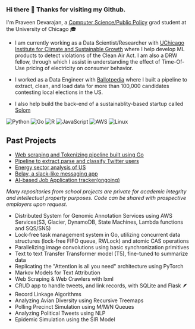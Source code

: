 ### Hi there 👋 Thanks for visiting my Github.

<!--
**pravchand/pravchand** is a ✨ _special_ ✨ repository because its `README.md` (this file) appears on your GitHub profile.


-->
I'm Praveen Devarajan, a [Computer Science/Public Policy](https://capp.uchicago.edu/) grad student at the University of Chicago 🎓

- I am currently working as a Data Scientist/Researcher with [UChicago Institute for Climate and Sustainable Growth](https://climate.uchicago.edu/) where I help develop ML products to detect violations of the Clean Air Act. I am also a DRW fellow, through which I assist in understanding the effect of Time-Of-Use pricing of electricity on consumer behavior.

- I worked as a Data Engineer with [Ballotpedia](https://ballotpedia.org/) where I built a pipeline to extract, clean, and load data for more than 100,000 candidates contesting local elections in the US.

- I also help build the back-end of a sustainablity-based startup called [Solom](https://solom.earth)


![Python](https://img.shields.io/badge/Code-Python-informational?style=flat&logo=python&color=3776AB)
![Go](https://img.shields.io/badge/Code-Go-informational?style=flat&logo=go&color=00ADD8)
![R](https://img.shields.io/badge/Code-R-informational?style=flat&logo=r&color=276DC3)
![JavaScript](https://img.shields.io/badge/Code-JavaScript-informational?style=flat&logo=javascript&color=F7DF1E)
![AWS](https://img.shields.io/badge/Cloud-AWS-informational?style=flat&logo=amazon-aws&color=232F3E)
![Linux](https://img.shields.io/badge/System-Linux-informational?style=flat&logo=linux&color=FCC624)

## Past Projects

- [Web scraping and Tokenizing pipeline built using Go](https://github.com/pravchand/web_scraping_Go)
- [Pipeline to extract,parse and classify Twitter users](https://github.com/Energy-Lab-Pollution/twitter_search)
- [Energy sector analysis of US](https://github.com/pravchand/energy_project)
- [Belay, a slack-like messaging app](https://github.com/pravchand/belay)
- [AI-based Job Application tracker(ongoing)](https://github.com/pravchand/drona)
 
_Many repositories from school projects are private for academic integrity and intellectual property purposes. Code can be shared with prospective employers upon request._

- Distributed System for Genomic Annotation Services using AWS Services(S3, Glacier, DynamoDB, State Machines, Lambda functions and SQS/SNS)
- Lock-free task management system in Go, utilizing concurrent data structures (lock-free FIFO queue, RWLock) and atomic CAS operations
- Parallelizing image convolutions using basic synchronization primitives
- Text to text Transfer Transformer model (T5), fine-tuned to summarize data
- Replicating the "Attention is all you need" architecture using PyTorch
- Markov Models for Text Attribution
- Web Scraping & Web Crawlers with lxml
- CRUD app to handle tweets, and link records, with SQLite and Flask 🪶
- Record Linkage Algorithms
- Analyzing Avian Diversity using Recursive Treemaps
- Polling Precinct Simulation using M/M/N Queues
- Analyzing Political Tweets using NLP
- Epidemic Simulation using the SIR Model
